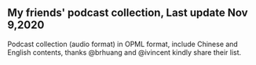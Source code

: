 ## My friends' podcast collection, Last update Nov 9,2020 ##
Podcast collection (audio format) in OPML format, include Chinese and English contents, thanks @brhuang and @ivincent kindly share their list.
